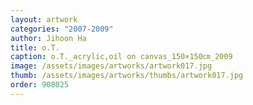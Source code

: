 ```yaml
---
layout: artwork 
categories: "2007-2009"
author: Jihoon Ha 
title: o.T. 
caption: o.T._acrylic,oil on canvas_150×150㎝_2009 
image: /assets/images/artworks/artwork017.jpg 
thumb: /assets/images/artworks/thumbs/artwork017.jpg 
order: 908025 
---
```


